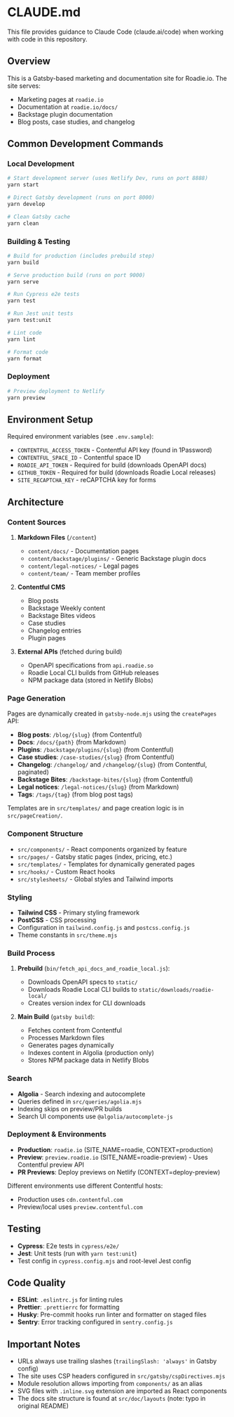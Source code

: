 # CLAUDE.md

This file provides guidance to Claude Code (claude.ai/code) when working with code in this repository.

## Overview

This is a Gatsby-based marketing and documentation site for Roadie.io. The site serves:

- Marketing pages at `roadie.io`
- Documentation at `roadie.io/docs/`
- Backstage plugin documentation
- Blog posts, case studies, and changelog

## Common Development Commands

### Local Development

```bash
# Start development server (uses Netlify Dev, runs on port 8888)
yarn start

# Direct Gatsby development (runs on port 8000)
yarn develop

# Clean Gatsby cache
yarn clean
```

### Building & Testing

```bash
# Build for production (includes prebuild step)
yarn build

# Serve production build (runs on port 9000)
yarn serve

# Run Cypress e2e tests
yarn test

# Run Jest unit tests
yarn test:unit

# Lint code
yarn lint

# Format code
yarn format
```

### Deployment

```bash
# Preview deployment to Netlify
yarn preview
```

## Environment Setup

Required environment variables (see `.env.sample`):

- `CONTENTFUL_ACCESS_TOKEN` - Contentful API key (found in 1Password)
- `CONTENTFUL_SPACE_ID` - Contentful space ID
- `ROADIE_API_TOKEN` - Required for build (downloads OpenAPI docs)
- `GITHUB_TOKEN` - Required for build (downloads Roadie Local releases)
- `SITE_RECAPTCHA_KEY` - reCAPTCHA key for forms

## Architecture

### Content Sources

1. **Markdown Files** (`/content`)

   - `content/docs/` - Documentation pages
   - `content/backstage/plugins/` - Generic Backstage plugin docs
   - `content/legal-notices/` - Legal pages
   - `content/team/` - Team member profiles

2. **Contentful CMS**

   - Blog posts
   - Backstage Weekly content
   - Backstage Bites videos
   - Case studies
   - Changelog entries
   - Plugin pages

3. **External APIs** (fetched during build)
   - OpenAPI specifications from `api.roadie.so`
   - Roadie Local CLI builds from GitHub releases
   - NPM package data (stored in Netlify Blobs)

### Page Generation

Pages are dynamically created in `gatsby-node.mjs` using the `createPages` API:

- **Blog posts**: `/blog/{slug}` (from Contentful)
- **Docs**: `/docs/{path}` (from Markdown)
- **Plugins**: `/backstage/plugins/{slug}` (from Contentful)
- **Case studies**: `/case-studies/{slug}` (from Contentful)
- **Changelog**: `/changelog/` and `/changelog/{slug}` (from Contentful, paginated)
- **Backstage Bites**: `/backstage-bites/{slug}` (from Contentful)
- **Legal notices**: `/legal-notices/{slug}` (from Markdown)
- **Tags**: `/tags/{tag}` (from blog post tags)

Templates are in `src/templates/` and page creation logic is in `src/pageCreation/`.

### Component Structure

- `src/components/` - React components organized by feature
- `src/pages/` - Gatsby static pages (index, pricing, etc.)
- `src/templates/` - Templates for dynamically generated pages
- `src/hooks/` - Custom React hooks
- `src/stylesheets/` - Global styles and Tailwind imports

### Styling

- **Tailwind CSS** - Primary styling framework
- **PostCSS** - CSS processing
- Configuration in `tailwind.config.js` and `postcss.config.js`
- Theme constants in `src/theme.mjs`

### Build Process

1. **Prebuild** (`bin/fetch_api_docs_and_roadie_local.js`):

   - Downloads OpenAPI specs to `static/`
   - Downloads Roadie Local CLI builds to `static/downloads/roadie-local/`
   - Creates version index for CLI downloads

2. **Main Build** (`gatsby build`):
   - Fetches content from Contentful
   - Processes Markdown files
   - Generates pages dynamically
   - Indexes content in Algolia (production only)
   - Stores NPM package data in Netlify Blobs

### Search

- **Algolia** - Search indexing and autocomplete
- Queries defined in `src/queries/agolia.mjs`
- Indexing skips on preview/PR builds
- Search UI components use `@algolia/autocomplete-js`

### Deployment & Environments

- **Production**: `roadie.io` (SITE_NAME=roadie, CONTEXT=production)
- **Preview**: `preview.roadie.io` (SITE_NAME=roadie-preview) - Uses Contentful preview API
- **PR Previews**: Deploy previews on Netlify (CONTEXT=deploy-preview)

Different environments use different Contentful hosts:

- Production uses `cdn.contentful.com`
- Preview/local uses `preview.contentful.com`

## Testing

- **Cypress**: E2e tests in `cypress/e2e/`
- **Jest**: Unit tests (run with `yarn test:unit`)
- Test config in `cypress.config.mjs` and root-level Jest config

## Code Quality

- **ESLint**: `.eslintrc.js` for linting rules
- **Prettier**: `.prettierrc` for formatting
- **Husky**: Pre-commit hooks run linter and formatter on staged files
- **Sentry**: Error tracking configured in `sentry.config.js`

## Important Notes

- URLs always use trailing slashes (`trailingSlash: 'always'` in Gatsby config)
- The site uses CSP headers configured in `src/gatsby/cspDirectives.mjs`
- Module resolution allows importing from `components/` as an alias
- SVG files with `.inline.svg` extension are imported as React components
- The docs site structure is found at `src/doc/layouts` (note: typo in original README)
